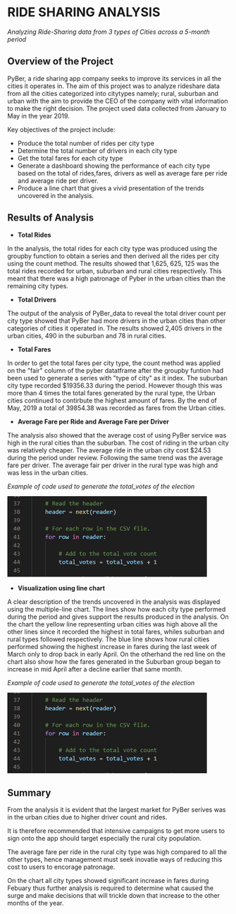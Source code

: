 # RIDE SHARING ANALYSIS
_Analyzing Ride-Sharing data from 3 types of Cities across a 5-month period_


## Overview of the Project

PyBer, a ride sharing app company seeks to improve its services in all the cities it operates in. The aim of this project was to analyze rideshare data from all the cities categorized into citytypes namely; rural, suburban and urban with the aim to provide the CEO of the company with vital information to make the right decision.
The project used data collected from January to May in the year 2019.

Key objectives of the project include:
- Produce the total number of rides per city type
- Determine the total number of drivers in each city type
- Get the total fares for each city type
- Generate a dashboard showing the performance of each city type based on the total of rides,fares, drivers as well as average fare per ride and average ride per driver.
- Produce a line chart that gives a vivid presentation of the trends uncovered in the analysis. 


## Results of Analysis

* **Total Rides**

In the analysis, the total rides for each city type was produced using the groupby function to obtain a series and then derived all the rides per city using the count method. The results showed that 1,625, 625, 125 was the total rides recorded for urban, suburban and rural cities respectively. This meant that there was a high patronage of Pyber in the urban cities than the remaining city types. 

* **Total Drivers**

The output of the analysis of PyBer_data to reveal the total driver count per city type showed that PyBer had more drivers in the urban cities than other categories of cities it operated in. The results showed 2,405 drivers in the urban cities, 490 in the suburban and 78 in rural cities.

* **Total Fares**

In order to get the total fares per city type, the count method was applied on the "fair" column of the pyber datatframe after the groupby funtion had been used to generate a series with "type of city" as it index. The suburban city type recorded $19356.33 during the period. However though this was more than 4 times the total fares generated by the rural type, the Urban cities continued to contirbute the highest amount of fares. By the end of May, 2019 a total of  39854.38 was recorded as fares from the Urban cities.

* **Average Fare per Ride and Average Fare per Driver**

The analysis also showed that the average cost of using PyBer service was high in the rural cities than the suburban. The cost of riding in the urban city was relatively cheaper. The average ride in the urban city cost $24.53 during the period under review.
Following the same trend was the average fare per driver. The average fair per driver in the rural type was high and was less in the urban cities. 


_*Example of code used to generate the total_votes of the election*_

![Alt text](https://github.com/emmanuelbrim/Election_Analysis/blob/main/Resources/Total%20Votes.PNG)



* **Visualization using line chart**

A clear description of the trends uncovered in the analysis was displayed using the multiple-line chart. 
The lines show how each city type performed during the period and gives support the results produced in the analysis.
On the chart the yellow line representing urban cities was high above all the other lines since it recorded the highest in total fares, whiles suburban and rural types followed respectively.
The blue line shows how rural cities performed showing the highest increase in fares during the last week of March only to drop back in early April.
On the otherhand the red line on the chart also show how the fares generated in the Suburban group began to increase in mid April after a decline earlier that same month.


_*Example of code used to generate the total_votes of the election*_

![Alt text](https://github.com/emmanuelbrim/Election_Analysis/blob/main/Resources/Total%20Votes.PNG)



## Summary

From the analysis it is evident that the largest market for PyBer serives was in the urban cities due to higher driver count and rides.

It is therefore recommended that intensive campaigns to get more users to sign onto the app should target especially the rural city population.

The average fare per ride in the rural city type was high compared to all the other types, hence management must seek inovatie ways of reducing this cost to users to encorage patronage. 

On the chart all city types showed significant increase in fares during Febuary thus further analysis is required to determine what caused the surge and make decisions that will trickle down that increase to the other months of the year. 

 
